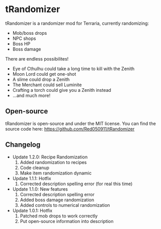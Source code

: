 # tRandomizer
tRandomizer is a randomizer mod for Terraria, currently randomizing:
- Mob/boss drops
- NPC shops
- Boss HP
- Boss damage

There are endless possibilites!
- Eye of Cthulhu could take a long time to kill with the Zenith
- Moon Lord could get one-shot
- A slime could drop a Zenith
- The Merchant could sell Luminite
- Crafting a torch could give you a Zenith instead
- ...and much more!
## Open-source
tRandomizer is open-source and under the MIT license. You can find the source code here: https://github.com/Red050911/tRandomizer
## Changelog
- Update 1.2.0: Recipe Randomization
	1. Added randomization to recipes
	2. Code cleanup
	3. Make item randomization dynamic
- Update 1.1.1: Hotfix
	1. Corrected description spelling error (for real this time)
- Update 1.1.0: New features
	1. Corrected description spelling error
	2. Added boss damage randomization
	3. Added controls to numerical randomization
- Update 1.0.1: Hotfix
	1. Patched mob drops to work correctly
	2. Put open-source information into description
